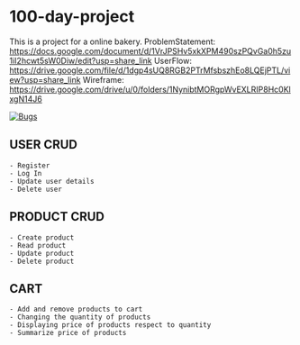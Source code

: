 # 100-day-project
This is a project for a online bakery.
ProblemStatement: https://docs.google.com/document/d/1VrJPSHv5xkXPM490szPQvGa0h5zu1iI2hcwt5sW0Diw/edit?usp=share_link
UserFlow: https://drive.google.com/file/d/1dgp4sUQ8RGB2PTrMfsbszhEo8LQEjPTL/view?usp=share_link
Wireframe: https://drive.google.com/drive/u/0/folders/1NynibtMORgpWvEXLRIP8Hc0KlxgN14J6

[![Bugs](https://sonarcloud.io/api/project_badges/measure?project=fssa-batch3_praveenkumar.sekar__web_project&metric=bugs)](https://sonarcloud.io/summary/new_code?id=fssa-batch3_praveenkumar.sekar__web_project)

## USER CRUD 
    - Register
    - Log In
    - Update user details
    - Delete user

## PRODUCT CRUD 
    - Create product
    - Read product
    - Update product
    - Delete product

## CART 
    - Add and remove products to cart
    - Changing the quantity of products
    - Displaying price of products respect to quantity
    - Summarize price of products